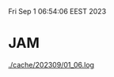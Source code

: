 Fri Sep  1 06:54:06 EEST 2023
# JAM
<a href='./cache/202309/01_06.log'>./cache/202309/01_06.log</a>
